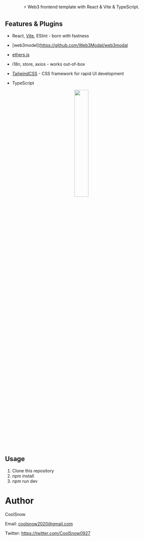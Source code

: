 <p align='center'>
⚡️ Web3 frontend template with React & Vite & TypeScript.<br/>
</p>

## Features & Plugins

- React, [Vite](https://github.com/vitejs/vite), ESlint - born with fastness

- [web3model](https://github.com/Web3Modal/web3modal

- [ethers.js](https://github.com/ethers-io/ethers.js)
  
- i18n, store, axios - works out-of-box

- [TailwindCSS](https://github.com/tailwindlabs/tailwindcss) - CSS framework for rapid UI development

- TypeScript

<p align="center">
  <img src="screenshot/1.png" width="30%" /> 
</p>

## Usage

1. Clone this repository
2. npm install
3. npm run dev

# Author

CoolSnow

Email: coolsnow2020@gmail.com

Twitter: https://twitter.com/CoolSnow0927
